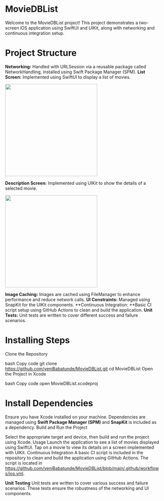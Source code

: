 # MovieDBList

Welcome to the MovieDBList project! This project demonstrates a two-screen iOS application using SwiftUI and UIKit, along with networking and continuous integration setup.

# Project Structure

**Networking:** Handled with URLSession via a reusable package called NetworkHandling, installed using Swift Package Manager (SPM).
**List Screen:** Implemented using SwiftUI to display a list of movies.

<img src="https://github.com/yeniBabatunde/MovieDBList/assets/92518636/34e95004-7b5c-41be-a1bd-d2f77a099f84" width="300" />

**Description Screen:** Implemented using UIKit to show the details of a selected movie.

<img src="https://github.com/yeniBabatunde/MovieDBList/assets/92518636/c782f66a-6fe9-4001-a10b-70884b1cccd8" width="300" />

**Image Caching:** Images are cached using FileManager to enhance performance and reduce network calls.
**UI Constraints:** Managed using SnapKit for the UIKit components.
**Continuous Integration: **Basic CI script setup using GitHub Actions to clean and build the application.
**Unit Tests:** Unit tests are written to cover different success and failure scenarios.

# Installing Steps
Clone the Repository

bash
Copy code
git clone https://github.com/yeniBabatunde/MovieDBList.git
cd MovieDBList
Open the Project in Xcode

bash
Copy code
open MovieDBList.xcodeproj
# Install Dependencies

Ensure you have Xcode installed on your machine.
Dependencies are managed using **Swift Package Manager (SPM)** and **SnapKit** is included as a dependency.
Build and Run the Project

Select the appropriate target and device, then build and run the project using Xcode.
Usage
Launch the application to see a list of movies displayed using SwiftUI.
Tap on a movie to view its details on a screen implemented with UIKit.
Continuous Integration
A basic CI script is included in the repository to clean and build the application using GitHub Actions. The script is located in https://github.com/yeniBabatunde/MovieDBList/blob/main/.github/workflows/ios.yml.

**Unit Testing**
Unit tests are written to cover various success and failure scenarios. These tests ensure the robustness of the networking and UI components.
